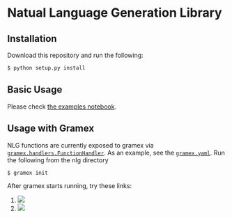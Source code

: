 Natual Language Generation Library
==================================

Installation
------------

Download this repository and run the following:

```bash
$ python setup.py install
```

Basic Usage
-----------

Please check [the examples notebook](https://code.gramener.com/cto/nlg/blob/master/examples.ipynb).


Usage with Gramex
-----------------

NLG functions are currently exposed to gramex via [`gramex.handlers.FunctionHandler`](https://learn.gramener.com/guide/functionhandler/). As an example, see the [`gramex.yaml`](https://code.gramener.com/cto/nlg/blob/master/examples.ipynb). Run the following from the nlg directory

```bash
$ gramex init
```

After gramex starts running, try these links:

1. ![](http://localhost:9988/narrate-1?data=data/assembly.csv&metadata=data/desc_metadata.json)
2. ![](http://localhost:9988/narrate-2?data=data/voteshare.csv&metadata=data/super_metadata.json)

